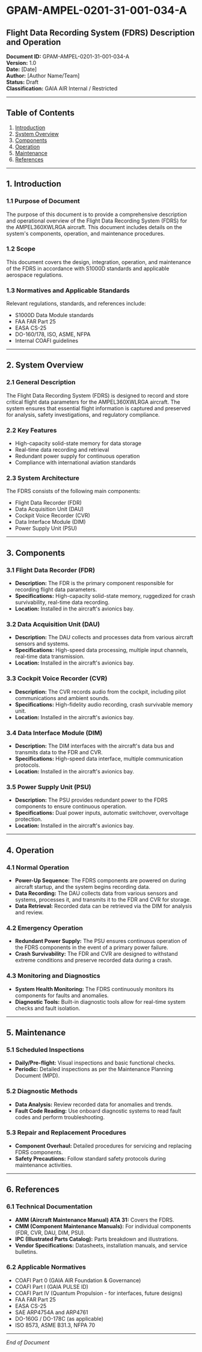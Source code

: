 # GPAM-AMPEL-0201-31-001-034-A

## Flight Data Recording System (FDRS) Description and Operation

**Document ID:** GPAM-AMPEL-0201-31-001-034-A  
**Version:** 1.0  
**Date:** [Date]  
**Author:** [Author Name/Team]  
**Status:** Draft  
**Classification:** GAIA AIR Internal / Restricted

---

## Table of Contents

1. [Introduction](#introduction)
2. [System Overview](#system-overview)
3. [Components](#components)
4. [Operation](#operation)
5. [Maintenance](#maintenance)
6. [References](#references)

---

## 1. Introduction

### 1.1 Purpose of Document
The purpose of this document is to provide a comprehensive description and operational overview of the Flight Data Recording System (FDRS) for the AMPEL360XWLRGA aircraft. This document includes details on the system's components, operation, and maintenance procedures.

### 1.2 Scope
This document covers the design, integration, operation, and maintenance of the FDRS in accordance with S1000D standards and applicable aerospace regulations.

### 1.3 Normatives and Applicable Standards
Relevant regulations, standards, and references include:
- S1000D Data Module standards
- FAA FAR Part 25
- EASA CS-25
- DO-160/178, ISO, ASME, NFPA
- Internal COAFI guidelines

---

## 2. System Overview

### 2.1 General Description
The Flight Data Recording System (FDRS) is designed to record and store critical flight data parameters for the AMPEL360XWLRGA aircraft. The system ensures that essential flight information is captured and preserved for analysis, safety investigations, and regulatory compliance.

### 2.2 Key Features
- High-capacity solid-state memory for data storage
- Real-time data recording and retrieval
- Redundant power supply for continuous operation
- Compliance with international aviation standards

### 2.3 System Architecture
The FDRS consists of the following main components:
- Flight Data Recorder (FDR)
- Data Acquisition Unit (DAU)
- Cockpit Voice Recorder (CVR)
- Data Interface Module (DIM)
- Power Supply Unit (PSU)

---

## 3. Components

### 3.1 Flight Data Recorder (FDR)
- **Description:** The FDR is the primary component responsible for recording flight data parameters.
- **Specifications:** High-capacity solid-state memory, ruggedized for crash survivability, real-time data recording.
- **Location:** Installed in the aircraft's avionics bay.

### 3.2 Data Acquisition Unit (DAU)
- **Description:** The DAU collects and processes data from various aircraft sensors and systems.
- **Specifications:** High-speed data processing, multiple input channels, real-time data transmission.
- **Location:** Installed in the aircraft's avionics bay.

### 3.3 Cockpit Voice Recorder (CVR)
- **Description:** The CVR records audio from the cockpit, including pilot communications and ambient sounds.
- **Specifications:** High-fidelity audio recording, crash survivable memory unit.
- **Location:** Installed in the aircraft's avionics bay.

### 3.4 Data Interface Module (DIM)
- **Description:** The DIM interfaces with the aircraft's data bus and transmits data to the FDR and CVR.
- **Specifications:** High-speed data interface, multiple communication protocols.
- **Location:** Installed in the aircraft's avionics bay.

### 3.5 Power Supply Unit (PSU)
- **Description:** The PSU provides redundant power to the FDRS components to ensure continuous operation.
- **Specifications:** Dual power inputs, automatic switchover, overvoltage protection.
- **Location:** Installed in the aircraft's avionics bay.

---

## 4. Operation

### 4.1 Normal Operation
- **Power-Up Sequence:** The FDRS components are powered on during aircraft startup, and the system begins recording data.
- **Data Recording:** The DAU collects data from various sensors and systems, processes it, and transmits it to the FDR and CVR for storage.
- **Data Retrieval:** Recorded data can be retrieved via the DIM for analysis and review.

### 4.2 Emergency Operation
- **Redundant Power Supply:** The PSU ensures continuous operation of the FDRS components in the event of a primary power failure.
- **Crash Survivability:** The FDR and CVR are designed to withstand extreme conditions and preserve recorded data during a crash.

### 4.3 Monitoring and Diagnostics
- **System Health Monitoring:** The FDRS continuously monitors its components for faults and anomalies.
- **Diagnostic Tools:** Built-in diagnostic tools allow for real-time system checks and fault isolation.

---

## 5. Maintenance

### 5.1 Scheduled Inspections
- **Daily/Pre-flight:** Visual inspections and basic functional checks.
- **Periodic:** Detailed inspections as per the Maintenance Planning Document (MPD).

### 5.2 Diagnostic Methods
- **Data Analysis:** Review recorded data for anomalies and trends.
- **Fault Code Reading:** Use onboard diagnostic systems to read fault codes and perform troubleshooting.

### 5.3 Repair and Replacement Procedures
- **Component Overhaul:** Detailed procedures for servicing and replacing FDRS components.
- **Safety Precautions:** Follow standard safety protocols during maintenance activities.

---

## 6. References

### 6.1 Technical Documentation
- **AMM (Aircraft Maintenance Manual) ATA 31:** Covers the FDRS.
- **CMM (Component Maintenance Manuals):** For individual components (FDR, CVR, DAU, DIM, PSU).
- **IPC (Illustrated Parts Catalog):** Parts breakdown and illustrations.
- **Vendor Specifications:** Datasheets, installation manuals, and service bulletins.

### 6.2 Applicable Normatives
- COAFI Part 0 (GAIA AIR Foundation & Governance)
- COAFI Part I (GAIA PULSE ID)
- COAFI Part IV (Quantum Propulsion - for interfaces, future designs)
- FAA FAR Part 25
- EASA CS-25
- SAE ARP4754A and ARP4761
- DO-160G / DO-178C (as applicable)
- ISO 8573, ASME B31.3, NFPA 70

---

*End of Document*

